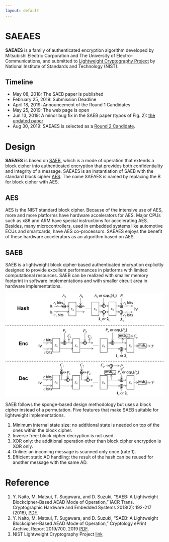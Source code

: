 ```yaml
---
layout: default
---
```


# SAEAES

**SAEAES** is a family of authenticated encryption algorithm developed
by Mitsubishi Electric Corporation and The University of
Electro-Communications, and submitted to [Lightweight Cryptography
Project](https://csrc.nist.gov/projects/lightweight-cryptography) by
National Institute of Standards and Technology (NIST).

## Timeline
* May 08, 2018: The SAEB paper is published
* February 25, 2019: Submission Deadline
* April 18, 2019: Announcement of the Round 1 Candidates
* May 25, 2019: The web page is open
* Jun 13, 2019: A minor bug fix in the SAEB paper (typos of Fig. 2): [the updated paper](https://eprint.iacr.org/2019/700)
* Aug 30, 2019: SAEAES is selected as a [Round 2 Candidate](https://csrc.nist.gov/projects/lightweight-cryptography/round-2-candidates).

# Design

**SAEAES** is based on
[SAEB](https://tches.iacr.org/index.php/TCHES/article/view/885), which
is a mode of operation that extends a block cipher into authenticated
encryption that provides both confidentiality and integrity of a
message. SAEAES is an instantiation of SAEB with the standard block
cipher
[AES]((https://csrc.nist.gov/publications/detail/fips/197/final)). The
name SAEAES is named by replacing the B for block cipher with AES.

## AES

AES is the NIST standard block cipher. Because
of the intensive use of AES, more and more platforms have hardware
accelerators for AES. Major CPUs such as x86 and ARM have special
instructions for accelerating AES. Besides, many microcontrollers,
used in embedded systems like automotive ECUs and smartcards, have AES
co-processors. SAEAES enjoys the benefit of these hardware
accelerators as an algorithm based on AES.

## SAEB

SAEB is a lightweight block cipher-based authenticated encryption
explicitly designed to provide excellent performances in platforms with
limited computational resources. SAEB can be realized with smaller
memory footprint in software implementations and with smaller circuit
area in hardware implementations.

![SAEB](/assets/img/all.png)

SAEB follows the sponge-based design methodology but uses a block
cipher instead of a permutation. Five features that make
SAEB suitable for lightweight implementations.

1. Minimum internal state size: no additional state is needed on top of
the ones within the block cipher.
1. Inverse free: block cipher decryption is not used.
1. XOR only: the additional operation other than block cipher encryption is XOR only.
1. Online: an incoming message is scanned only once (rate 1).
1. Efficient static AD handling: the result of the hash can be reused for another message with the same AD.


# Reference

1. Y. Naito, M. Matsui, T. Sugawara, and D. Suzuki, “SAEB: A Lightweight Blockcipher-Based AEAD Mode of Operation,” IACR Trans. Cryptographic Hardware and Embedded Systems 2018(2): 192-217 (2018), [PDF](https://tches.iacr.org/index.php/TCHES/article/view/885).
1. Y. Naito, M. Matsui, T. Sugawara, and D. Suzuki, “SAEB: A Lightweight Blockcipher-Based AEAD Mode of Operation,” Cryptology ePrint Archive, Report 2019/700, 2019 [PDF](https://eprint.iacr.org/2019/700).
1. NIST Lightweight Cryptography Project [link](https://csrc.nist.gov/projects/lightweight-cryptography)


